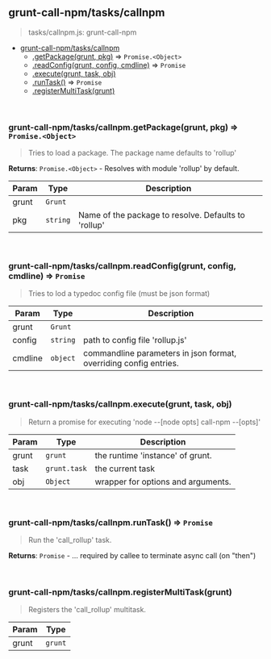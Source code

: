 
<br><a name="module_grunt-call-npm/tasks/callnpm"></a>

## grunt-call-npm/tasks/callnpm
> tasks/callnpm.js: grunt-call-npm


* [grunt-call-npm/tasks/callnpm](#module_grunt-call-npm/tasks/callnpm)
    * [.getPackage(grunt, pkg)](#module_grunt-call-npm/tasks/callnpm.getPackage) ⇒ <code>Promise.&lt;Object&gt;</code>
    * [.readConfig(grunt, config, cmdline)](#module_grunt-call-npm/tasks/callnpm.readConfig) ⇒ <code>Promise</code>
    * [.execute(grunt, task, obj)](#module_grunt-call-npm/tasks/callnpm.execute)
    * [.runTask()](#module_grunt-call-npm/tasks/callnpm.runTask) ⇒ <code>Promise</code>
    * [.registerMultiTask(grunt)](#module_grunt-call-npm/tasks/callnpm.registerMultiTask)


<br><a name="module_grunt-call-npm/tasks/callnpm.getPackage"></a>

### grunt-call-npm/tasks/callnpm.getPackage(grunt, pkg) ⇒ <code>Promise.&lt;Object&gt;</code>
> Tries to load a package. The package name defaults to 'rollup'

**Returns**: <code>Promise.&lt;Object&gt;</code> - Resolves with module 'rollup' by default.  

| Param | Type | Description |
| --- | --- | --- |
| grunt | <code>Grunt</code> |  |
| pkg | <code>string</code> | Name of the package to resolve. Defaults to 'rollup' |


<br><a name="module_grunt-call-npm/tasks/callnpm.readConfig"></a>

### grunt-call-npm/tasks/callnpm.readConfig(grunt, config, cmdline) ⇒ <code>Promise</code>
> Tries to lod a typedoc config file (must be json format)


| Param | Type | Description |
| --- | --- | --- |
| grunt | <code>Grunt</code> |  |
| config | <code>string</code> | path to config file 'rollup.js' |
| cmdline | <code>object</code> | commandline parameters in json format, overriding config entries. |


<br><a name="module_grunt-call-npm/tasks/callnpm.execute"></a>

### grunt-call-npm/tasks/callnpm.execute(grunt, task, obj)
> Return a promise for executing>    'node --[node opts] call-npm --[opts]'


| Param | Type | Description |
| --- | --- | --- |
| grunt | <code>grunt</code> | the runtime 'instance' of grunt. |
| task | <code>grunt.task</code> | the current task |
| obj | <code>Object</code> | wrapper for options and arguments. |


<br><a name="module_grunt-call-npm/tasks/callnpm.runTask"></a>

### grunt-call-npm/tasks/callnpm.runTask() ⇒ <code>Promise</code>
> Run the 'call_rollup' task.

**Returns**: <code>Promise</code> - ... required by callee to terminate async call (on "then")  

<br><a name="module_grunt-call-npm/tasks/callnpm.registerMultiTask"></a>

### grunt-call-npm/tasks/callnpm.registerMultiTask(grunt)
> Registers the 'call_rollup' multitask.


| Param | Type |
| --- | --- |
| grunt | <code>grunt</code> | 

